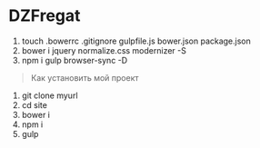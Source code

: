 # DZFregat
1. touch .bowerrc .gitignore gulpfile.js bower.json package.json
2. bower i jquery normalize.css modernizer -S
3. npm i gulp browser-sync -D

> Как установить мой проект
1. git clone myurl
2. cd site
3. bower i
4. npm i
5. gulp